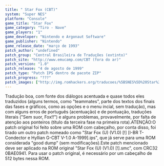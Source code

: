 ```yaml
---
title: " Star Fox (CBT)"
system: "Super NES"
platform: "Console"
game_title: "Star Fox"
game_category: "Tiro - Nave"
game_players: "1"
game_developer: "Nintendo e Argonaut Software"
game_publisher: "Nintendo"
game_release_date: "março de 1993"
patch_author: "undefined"
patch_group: "Central Brasileira de Traduções (extinto)"
patch_site: "http://www.emucamp.com/CBT (fora do ar)"
patch_version: "1.0"
patch_release: "4 de agosto de 1999"
patch_type: "Patch IPS dentro de pacote ZIP"
patch_progress: "???"
patch_images: ["http://img.romhackers.org/traducoes/%5BSNES%5D%20Star%20Fox%20-%201.png","http://img.romhackers.org/traducoes/%5BSNES%5D%20Star%20Fox%20-%20CBT%20-%202.png","http://img.romhackers.org/traducoes/%5BSNES%5D%20Star%20Fox%20-%20CBT%20-%203.png"]
---
```

Tradução boa, com fonte dos diálogos acentuada e quase todos eles traduzidos (alguns termos, como "teammates", parte dos textos dos finais das fases e gráficos, como as opções e o menu incial, sem tradução), mas com alguns erros de português (acentuação) e de pontuação, traduções literais ("Sem suor, Fox!!") e alguns problemas, provavelmente, por falta de atenção aos ponteiros (título da terceira fase na primeira rota).ATENÇÃO:O patch original foi feito sobre uma ROM com cabeçalho, por conta disso, foi tirado um outro patch nomeado como "Star Fox (U) (V1.0) [!] [I-BR T-Condector e Hyllian G-CBT V-1.0 A-1999].ips", que já serve para uma ROM considerada "good dump" (sem modificações).Este patch mencionado deve ser aplicado na ROM original "Star Fox (U) (V1.0) [!].smc", com CRC32 0BAE0941. Para usar o patch original, é necessário por um cabeçalho de 512 bytes nessa ROM.